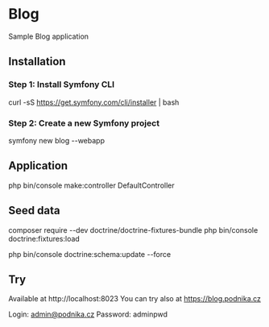 # Blog
Sample Blog application


## Installation
### Step 1: Install Symfony CLI
curl -sS https://get.symfony.com/cli/installer | bash

### Step 2: Create a new Symfony project
symfony new blog --webapp

## Application
php bin/console make:controller DefaultController

## Seed data
composer require --dev doctrine/doctrine-fixtures-bundle
php bin/console doctrine:fixtures:load

php bin/console doctrine:schema:update --force

## Try
Available at http://localhost:8023
You can try also at https://blog.podnika.cz

Login: admin@podnika.cz
Password: adminpwd
